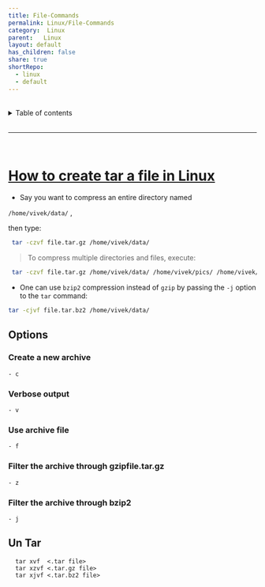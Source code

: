 ```yaml
---
title: File-Commands
permalink: Linux/File-Commands
category:  Linux
parent:   Linux
layout: default
has_children: false
share: true
shortRepo:
  - linux
  - default
---
```



<br/>

<details markdown="block">
<summary>
Table of contents
</summary>
{: .text-delta }
1. TOC
{:toc}
</details>

<br/>

***

<br/>

# [How to create tar a file in Linux](https://www.cyberciti.biz/faq/how-to-tar-a-file-in-linux-using-command-line/)

- Say you want to compress an entire directory named

`/home/vivek/data/` ,

then type:

```bash
 tar -czvf file.tar.gz /home/vivek/data/
```

> To compress multiple directories and files, execute:

```bash
 tar -czvf file.tar.gz /home/vivek/data/ /home/vivek/pics/ /home/vivek/.accounting.db
```

- One can use `bzip2` compression instead of `gzip` by passing the `-j` option to the `tar` command:

```bash
tar -cjvf file.tar.bz2 /home/vivek/data/
```

## Options

### Create a new archive

```- c ```

### Verbose output

```- v ```

### Use archive file

```- f ```

### Filter the archive through gzipfile.tar.gz

```- z ```

### Filter the archive through bzip2

```- j ```

## Un Tar

```
  tar xvf  <.tar file>
  tar xzvf <.tar.gz file>
  tar xjvf <.tar.bz2 file>
```
